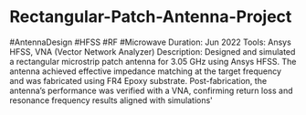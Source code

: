 # Rectangular-Patch-Antenna-Project
#AntennaDesign #HFSS #RF #Microwave
Duration: Jun 2022
Tools: Ansys HFSS, VNA (Vector Network Analyzer)
Description:
Designed and simulated a rectangular microstrip patch antenna for 3.05 GHz using Ansys HFSS. The antenna achieved effective impedance matching at the target frequency and was fabricated using FR4 Epoxy substrate. Post-fabrication, the antenna’s performance was verified with a VNA, confirming return loss and resonance frequency results aligned with simulations'
